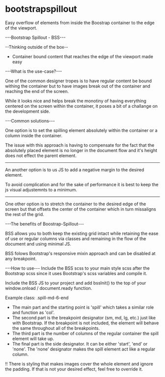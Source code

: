 # bootstrapspillout
Easy overflow of elements from inside the Boostrap container to the edge of the viewport.

---Bootstrap Spillout - BSS---

--Thinking outside of the box--
- Container bound content that reaches the edge of the viewport made easy 

---What is the use-case?---

 One of the common designer tropes is to have regular content be bound withing the container 
but to have images break out of the container and reaching the end of the screen.

While it looks nice and helps break the monotiny of having everything centered on the screen 
within the container, it poses a bit of a challange on the development side. 


---Common solutions---

 One option is to set the spilling element absolutely within the container or a column inside 
the container.

The issue with this approach is having to compensate for the fact that the absolutely placed 
element is no longer in the document flow and it's height does not effect the parent element. 

-------------------------------------------------------------------------------------------------

An another option is to us JS to add a negative margin to the desired element.

To avoid complication and for the sake of performance it is best to keep the js visual 
adjustemnts to a minimum. 

-------------------------------------------------------------------------------------------------

One other option is to stretch the container to the desired edge of the screen but that offsets 
the center of the container which in turn missaligns the rest of the grid. 


---The benefits of Boostrap-Spillout---

 BSS allows you to both keep the existing grid intact while retaining the ease of use or regular 
columns via classes and remaining in the flow of the document and using minimal JS.

BSS folows Bootstrap's responsive mixin approach and can be disabled at any breakpoint. 

---How to use---
Include the BSS scss to your main style scss after the Bootstrap scss since it uses Bootstrap's 
scss variables and compile it.

Include the BSS JS to your project and add bssInit() to the top of your 
window.onload / document.ready function. 

Example class: .spill-md-6-end

- The main part and the starting point is 'spill' which takes a similar role and function 
as 'col'. 
- The second part is the breakpoint designator (sm, md, lg, etc.) just like with Bootstrap.
If the breakpoint is not included, the element will behave the same throughout all of the 
breakpoints.
- The third part is the number of columns of the regular container the spill element 
will take up. 
- The final part is the side designator.
It can be either 'start', 'end' or 'none'.
The 'none' designator makes the spill element act like a regular column. 

!! There is styling that makes images cover the whole element and ignore the padding. If that is not your desired effect, feel free to override it.
